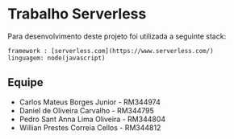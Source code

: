 # Trabalho Serverless

Para desenvolvimento deste projeto foi utilizada a seguinte stack:

    framework : [serverless.com](https://www.serverless.com/)
    linguagem: node(javascript)

## Equipe

- Carlos Mateus Borges Junior - RM344974
- Daniel de Oliveira Carvalho - RM344795
- Pedro Sant Anna Lima Oliveira - RM344804
- Willian Prestes Correia Cellos - RM344812

